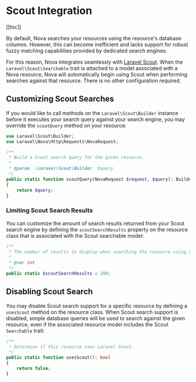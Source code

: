 # Scout Integration

[[toc]]

By default, Nova searches your resources using the resource's database columns.
 However, this can become inefficient and lacks support for robust fuzzy matching capabilities provided by dedicated search engines.

For this reason, Nova integrates seamlessly with [Laravel Scout](https://laravel.com/docs/scout). When the `Laravel\Scout\Searchable` trait is attached to a model associated with a Nova resource, Nova will automatically begin using Scout when performing searches against that resource. There is no other configuration required.

## Customizing Scout Searches

If you would like to call methods on the `Laravel\Scout\Builder` instance before it executes your search query against your search engine, you may override the `scoutQuery` method on your resource:

```php
use Laravel\Scout\Builder;
use Laravel\Nova\Http\Requests\NovaRequest;

/**
 * Build a Scout search query for the given resource.
 *
 * @param  \Laravel\Scout\Builder  $query
 */
public static function scoutQuery(NovaRequest $request, $query): Builder
{
    return $query;
}
```

### Limiting Scout Search Results

You can customize the amount of search results returned from your Scout search engine by defining the `scoutSearchResults` property on the resource class that is associated with the Scout searchable model:

```php
/**
 * The number of results to display when searching the resource using Scout.
 *
 * @var int
 */
public static $scoutSearchResults = 200;
```

## Disabling Scout Search

You may disable Scout search support for a specific resource by defining a `usesScout` method on the resource class. When Scout search support is disabled, simple database queries will be used to search against the given resource, even if the associated resource model includes the Scout `Searchable` trait:

```php
/**
 * Determine if this resource uses Laravel Scout.
 */
public static function usesScout(): bool
{
    return false;
}
```
